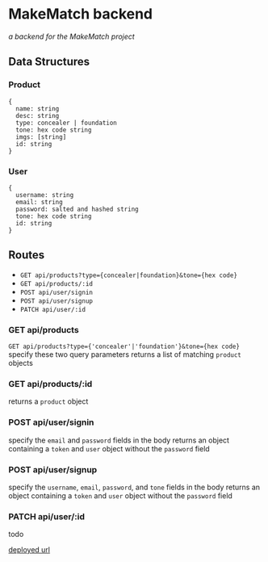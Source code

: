 # MakeMatch backend

*a backend for the MakeMatch project*

## Data Structures
### Product
```
{
  name: string
  desc: string
  type: concealer | foundation
  tone: hex code string
  imgs: [string]
  id: string
}
```

### User
```
{
  username: string
  email: string
  password: salted and hashed string
  tone: hex code string
  id: string
}
```

## Routes
- `GET api/products?type={concealer|foundation}&tone={hex code}`
- `GET api/products/:id`
- `POST api/user/signin`
- `POST api/user/signup`
- `PATCH api/user/:id`

### GET api/products
`GET api/products?type={'concealer'|'foundation'}&tone={hex code}`
specify these two query parameters
returns a list of matching `product` objects

### GET api/products/:id
returns a `product` object

### POST api/user/signin
specify the `email` and `password` fields in the body
returns an object containing a `token` and `user` object without the `password` field

### POST api/user/signup
specify the `username`, `email`, `password`, and `tone` fields in the body
returns an object containing a `token` and `user` object without the `password` field

### PATCH api/user/:id
todo

[deployed url]()
